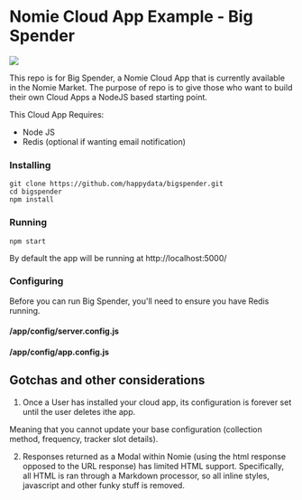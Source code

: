 # Nomie Cloud App Example - Big Spender

<img src="http://snap.icorbin.com/Screen-Shot-2016-07-14-22-49-35.png">

This repo is for Big Spender, a Nomie Cloud App that is currently available in the Nomie Market. 
The purpose of repo is to give those who want to build their own Cloud Apps a NodeJS based starting point. 

This Cloud App Requires:

- Node JS
- Redis (optional if wanting email notification)

### Installing

```
git clone https://github.com/happydata/bigspender.git
cd bigspender
npm install
```

### Running

```
npm start
```
By default the app will be running at http://localhost:5000/

### Configuring 
Before you can run Big Spender, you'll need to ensure you have Redis running. 

#### /app/config/server.config.js


#### /app/config/app.config.js

## Gotchas and other considerations

1. Once a User has installed your cloud app, its configuration is forever set until the user deletes ithe app.

Meaning that you cannot update your base configuration (collection method, frequency, tracker slot details). 

2. Responses returned as a Modal within Nomie (using the html response opposed to the URL response) has limited HTML support.
Specifically, all HTML is ran through a Markdown processor, so all inline styles, javascript and other funky stuff is removed. 


